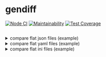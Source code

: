 # gendiff

[![Node CI](https://github.com/dpetruk/frontend-project-lvl2/workflows/Node.js%20CI/badge.svg)](https://github.com/dpetruk/frontend-project-lvl2/actions)
[![Maintainability](https://api.codeclimate.com/v1/badges/a99a88d28ad37a79dbf6/maintainability)](https://codeclimate.com/github/dpetruk/frontend-project-lvl2)
[![Test Coverage](https://api.codeclimate.com/v1/badges/7066cc753129c0f62eac/test_coverage)](https://codeclimate.com/github/dpetruk/frontend-project-lvl2/test_coverage)

##
<details>
  <summary>compare flat json files (example)</summary>

  ![](/docs/asciinema_compare_json_flat.gif)

  [Watch this recording at asciinema](https://asciinema.org/a/353328)


</details>

<details>
  <summary>compare flat yaml files (example)</summary>

  ![](/docs/asciinema_compare_yaml_flat.gif)

  [Watch this recording at asciinema](https://asciinema.org/a/353530)


</details>

<details>
  <summary>compare flat ini files (example)</summary>

  ![](/docs/asciinema_compare_ini_flat.gif)

  [Watch this recording at asciinema](https://asciinema.org/a/353533)


</details>


